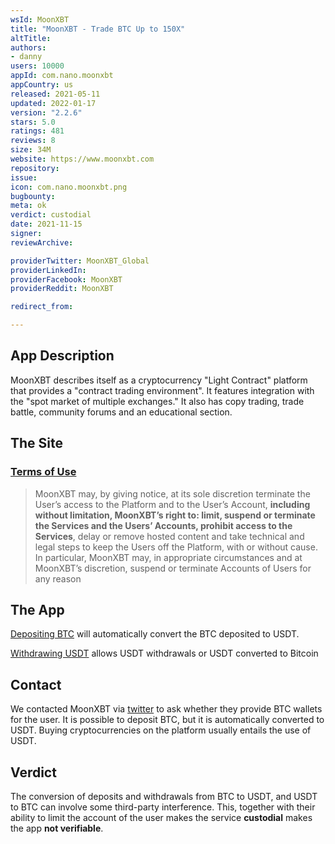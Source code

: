 ```yaml
---
wsId: MoonXBT
title: "MoonXBT - Trade BTC Up to 150X"
altTitle: 
authors:
- danny
users: 10000
appId: com.nano.moonxbt
appCountry: us
released: 2021-05-11
updated: 2022-01-17
version: "2.2.6"
stars: 5.0
ratings: 481
reviews: 8
size: 34M
website: https://www.moonxbt.com
repository: 
issue: 
icon: com.nano.moonxbt.png
bugbounty: 
meta: ok
verdict: custodial
date: 2021-11-15
signer: 
reviewArchive:

providerTwitter: MoonXBT_Global
providerLinkedIn: 
providerFacebook: MoonXBT
providerReddit: MoonXBT

redirect_from:

---
```


## App Description

 MoonXBT describes itself as a cryptocurrency "Light Contract" platform that provides a "contract trading environment". It features integration with the "spot market of multiple exchanges." It also has copy trading, trade battle, community forums and an educational section. 

## The Site

### [Terms of Use](https://www.moonxbt.com/about/term)

> MoonXBT may, by giving notice, at its sole discretion terminate the User’s access to the Platform and to the User’s Account, **including without limitation, MoonXBT’s right to: limit, suspend or terminate the Services and the Users’ Accounts, prohibit access to the Services**, delay or remove hosted content and take technical and legal steps to keep the Users off the Platform, with or without cause. In particular, MoonXBT may, in appropriate circumstances and at MoonXBT’s discretion, suspend or terminate Accounts of Users for any reason

## The App

[Depositing BTC](https://support.moonxbt.com/hc/en-us/articles/360004258775-How-do-I-make-a-deposit-) will automatically convert the BTC deposited to USDT. 

[Withdrawing USDT](https://support.moonxbt.com/hc/en-us/articles/360004259035-How-can-I-add-my-withdrawal-address-) allows USDT withdrawals or USDT converted to Bitcoin

## Contact

We contacted MoonXBT via [twitter](https://twitter.com/BitcoinWalletz/status/1450742333981351936) to ask whether they provide BTC wallets for the user. It is possible to deposit BTC, but it is automatically converted to USDT. Buying cryptocurrencies on the platform usually entails the use of USDT. 

## Verdict

The conversion of deposits and withdrawals from BTC to USDT, and USDT to BTC can involve some third-party interference. This, together with their ability to limit the account of the user makes the service **custodial** makes the app **not verifiable**.
